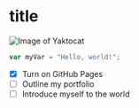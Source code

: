 # title

![Image of Yaktocat](https://octodex.github.com/images/octoliberty.png)


``` javascript
var myVar = "Hello, world!";
```


- [x] Turn on GitHub Pages
- [ ] Outline my portfolio
- [ ] Introduce myself to the world
